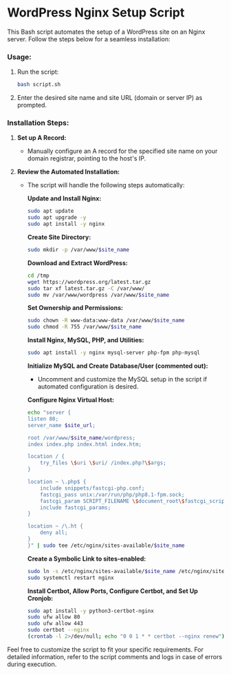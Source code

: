 # WordPress Nginx Setup Script

This Bash script automates the setup of a WordPress site on an Nginx server. Follow the steps below for a seamless installation:

### Usage:

1. Run the script:

    ```bash
    bash script.sh
    ```

2. Enter the desired site name and site URL (domain or server IP) as prompted.

### Installation Steps:

1. **Set up A Record:**
   - Manually configure an A record for the specified site name on your domain registrar, pointing to the host's IP.

2. **Review the Automated Installation:**
   - The script will handle the following steps automatically:

        **Update and Install Nginx:**
    
        ```bash
        sudo apt update
        sudo apt upgrade -y
        sudo apt install -y nginx
        ```
    
       **Create Site Directory:**
    
        ```bash
        sudo mkdir -p /var/www/$site_name
        ```
    
       **Download and Extract WordPress:**
    
        ```bash
        cd /tmp
        wget https://wordpress.org/latest.tar.gz
        sudo tar xf latest.tar.gz -C /var/www/
        sudo mv /var/www/wordpress /var/www/$site_name
        ```
    
       **Set Ownership and Permissions:**
    
        ```bash
        sudo chown -R www-data:www-data /var/www/$site_name
        sudo chmod -R 755 /var/www/$site_name
        ```
    
       **Install Nginx, MySQL, PHP, and Utilities:**
    
        ```bash
        sudo apt install -y nginx mysql-server php-fpm php-mysql
        ```
    
       **Initialize MySQL and Create Database/User (commented out):**
       - Uncomment and customize the MySQL setup in the script if automated configuration is desired.
    
       **Configure Nginx Virtual Host:**
    
        ```bash
        echo "server {
        listen 80;
        server_name $site_url;
    
        root /var/www/$site_name/wordpress;
        index index.php index.html index.htm;
    
        location / {
            try_files \$uri \$uri/ /index.php?\$args;
        }
    
        location ~ \.php$ {
            include snippets/fastcgi-php.conf;
            fastcgi_pass unix:/var/run/php/php8.1-fpm.sock;
            fastcgi_param SCRIPT_FILENAME \$document_root\$fastcgi_script_name;
            include fastcgi_params;
        }
    
        location ~ /\.ht {
            deny all;
        }
        }" | sudo tee /etc/nginx/sites-available/$site_name

        ```
    
       **Create a Symbolic Link to sites-enabled:**
        ```bash
        sudo ln -s /etc/nginx/sites-available/$site_name /etc/nginx/sites-enabled/
        sudo systemctl restart nginx
        ```
    
        **Install Certbot, Allow Ports, Configure Certbot, and Set Up Cronjob:**
    
        ```bash
        sudo apt install -y python3-certbot-nginx
        sudo ufw allow 80
        sudo ufw allow 443
        sudo certbot --nginx
        (crontab -l 2>/dev/null; echo "0 0 1 * * certbot --nginx renew") | crontab -
        ```

Feel free to customize the script to fit your specific requirements. For detailed information, refer to the script comments and logs in case of errors during execution.
